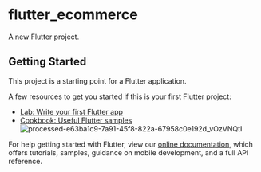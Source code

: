 # flutter_ecommerce

A new Flutter project.

## Getting Started

This project is a starting point for a Flutter application.

A few resources to get you started if this is your first Flutter project:

- [Lab: Write your first Flutter app](https://flutter.dev/docs/get-started/codelab)
- [Cookbook: Useful Flutter samples](https://flutter.dev/docs/cookbook)![processed-e63ba1c9-7a91-45f8-822a-67958c0e192d_vOzVNQtI](https://user-images.githubusercontent.com/80697165/198034183-d8b58fb9-46e9-472a-82b1-25b508da8578.jpeg)


For help getting started with Flutter, view our
[online documentation](https://flutter.dev/docs), which offers tutorials,
samples, guidance on mobile development, and a full API reference.
